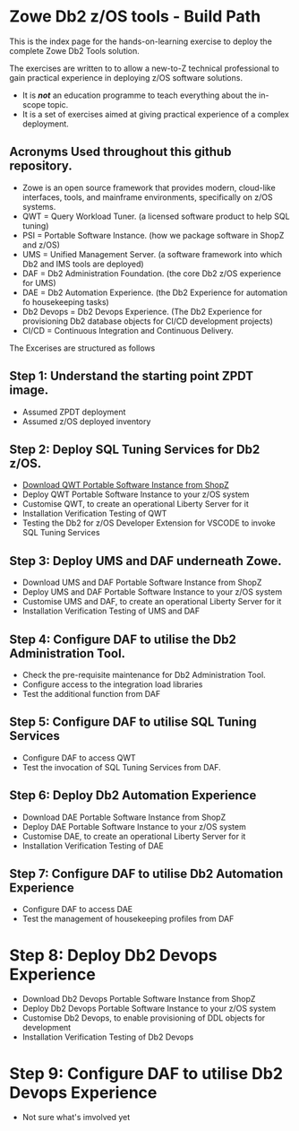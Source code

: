 # Zowe Db2 z/OS tools - Build Path

This is the index page for the hands-on-learning exercise to deploy the complete Zowe Db2 Tools solution. 

The exercises are written to to allow a new-to-Z technical professional to gain practical experience in deploying z/OS software solutions.
* It is ***not*** an education programme to teach everything about the in-scope topic.
* It is a set of exercises aimed at giving practical experience of a complex deployment.

## Acronyms Used throughout this github repository.
* Zowe is an open source framework that provides modern, cloud-like interfaces, tools, and mainframe environments, specifically on z/OS systems.
* QWT = Query Workload Tuner. (a licensed software product to help SQL tuning)
* PSI = Portable Software Instance. (how we package software in ShopZ and z/OS)
* UMS = Unified Management Server. (a software framework into which Db2 and IMS tools are deployed)
* DAF = Db2 Administration Foundation. (the core Db2 z/OS experience for UMS)
* DAE = Db2 Automation Experience. (the Db2 Experience for automation fo housekeeping tasks)
* Db2 Devops = Db2 Devops Experience. (The Db2 Experience for provisioning Db2 database objects for CI/CD development projects)
* CI/CD = Continuous Integration and Continuous Delivery.

The Excerises are structured as follows

## Step 1: Understand the starting point ZPDT image.
* Assumed ZPDT deployment
* Assumed z/OS deployed inventory

## Step 2: Deploy SQL Tuning Services for Db2 z/OS.
* [Download QWT Portable Software Instance from ShopZ](https://github.com/zeditor01/zowe_db2_tools/blob/main/docs/qwt_shopz.md)
* Deploy QWT Portable Software Instance to your z/OS system
* Customise QWT, to create an operational Liberty Server for it
* Installation Verification Testing of QWT
* Testing the Db2 for z/OS Developer Extension for VSCODE to invoke SQL Tuning Services

## Step 3: Deploy UMS and DAF underneath Zowe.
* Download UMS and DAF Portable Software Instance from ShopZ
* Deploy UMS and DAF Portable Software Instance to your z/OS system
* Customise UMS and DAF, to create an operational Liberty Server for it
* Installation Verification Testing of UMS and DAF
  
## Step 4: Configure DAF to utilise the Db2 Administration Tool.
* Check the pre-requisite maintenance for Db2 Administration Tool.
* Configure access to the integration load libraries
* Test the additional function from DAF

## Step 5: Configure DAF to utilise SQL Tuning Services
* Configure DAF to access QWT
* Test the invocation of SQL Tuning Services from DAF.

## Step 6: Deploy Db2 Automation Experience
* Download DAE Portable Software Instance from ShopZ
* Deploy DAE Portable Software Instance to your z/OS system
* Customise DAE, to create an operational Liberty Server for it
* Installation Verification Testing of DAE

## Step 7: Configure DAF to utilise Db2 Automation Experience
* Configure DAF to access DAE
* Test the management of housekeeping profiles from DAF

# Step 8: Deploy Db2 Devops Experience
* Download Db2 Devops Portable Software Instance from ShopZ
* Deploy Db2 Devops Portable Software Instance to your z/OS system
* Customise Db2 Devops, to enable provisioning of DDL objects for development
* Installation Verification Testing of Db2 Devops

# Step 9: Configure DAF to utilise Db2 Devops Experience
* Not sure what's imvolved yet


